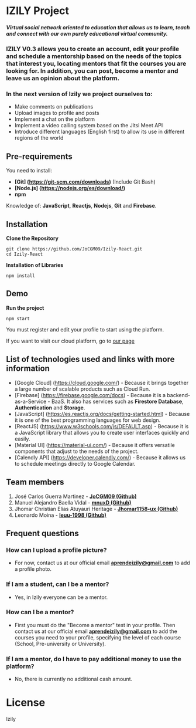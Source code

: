 # IZILY Project
##### Virtual social network oriented to education that allows us to learn, teach and connect with our own purely educational virtual community.

### IZILY V0.3 allows you to create an account, edit your profile and schedule a mentorship based on the needs of the topics that interest you, locating mentors that fit the courses you are looking for. In addition, you can post, become a mentor and leave us an opinion about the platform.

### In the next version of Izily we project ourselves to:
- Make comments on publications
- Upload images to profile and posts
- Implement a chat on the platform
- Implement a video calling system based on the Jitsi Meet API
- Introduce different languages ​​(English first) to allow its use in different regions of the world

## Pre-requirements

You need to install:
- **[Git] (https://git-scm.com/downloads)** (Include Git Bash)
- **[Node.js] (https://nodejs.org/es/download/)**
- **npm**


Knowledge of: **JavaScript**, **Reactjs**, **Nodejs**, **Git** and **Firebase**.



## Installation
**Clone the Repository**
```
git clone https://github.com/JoCGM09/Izily-React.git
cd Izily-React
```

**Installation of Libraries**
```
npm install
```

## Demo
**Run the project**
```
npm start
```

You must register and edit your profile to start using the platform.

If you want to visit our cloud platform, go to
[our page](https://stage-pkabgbtwaa-ue.a.run.app/)


## List of technologies used and links with more information
- [Google Cloud] (https://cloud.google.com/) - Because it brings together a large number of scalable products such as Cloud Run.
- [Firebase] (https://firebase.google.com/docs) - Because it is a backend-as-a-Service - BaaS. It also has services such as **Firestore Database**, **Authentication** and **Storage**.
- [JavaScript] (https://es.reactjs.org/docs/getting-started.html) - Because it is one of the best programming languages for web design.
- [ReactJS] (https://www.w3schools.com/js/DEFAULT.asp) - Because it is a JavaScript library that allows you to create user interfaces quickly and easily.
- [Material UI] (https://material-ui.com/) - Because it offers versatile components that adjust to the needs of the project.
- [Calendly API] (https://developer.calendly.com/) - Because it allows us to schedule meetings directly to Google Calendar.

## Team members
1. José Carlos Guerra Martinez - **[JoCGM09 (Github)](https://github.com/JoCGM09)**
2. Manuel Alejandro Baella Vidal - **[mnuxD (Github)](https://github.com/mnuxD)**
3. Jhomar Christian Elias Atuyauri Heritage - **[Jhomar1158-ux (Github)](https://github.com/Jhomar1158-ux)**
4. Leonardo Moina - **[leuu-1998 (Github)](https://github.com/leuu-1998)**

## Frequent questions
### How can I upload a profile picture?
- For now, contact us at our official email **aprendeizily@gmail.com** to add a profile photo.
### If I am a student, can I be a mentor?
- Yes, in Izily everyone can be a mentor.
### How can I be a mentor?
- First you must do the "Become a mentor" test in your profile. Then contact us at our official email **aprendeizily@gmail.com** to add the courses you need to your profile, specifying the level of each course (School, Pre-university or University).
### If I am a mentor, do I have to pay additional money to use the platform?
- No, there is currently no additional cash amount.

# License
Izily
